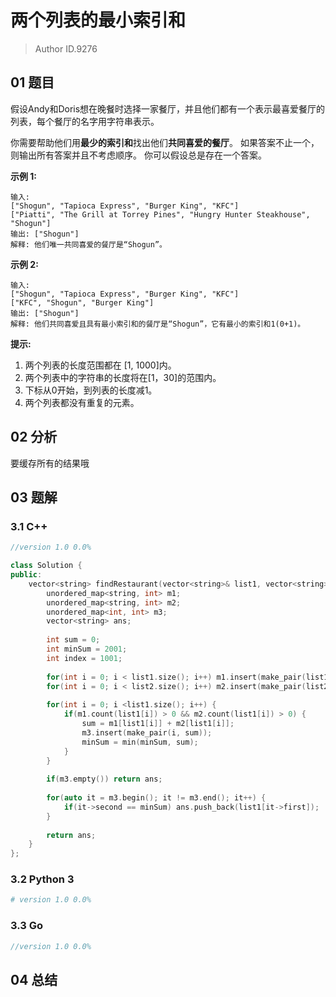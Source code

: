 # 两个列表的最小索引和
> Author ID.9276

## 01 题目

假设Andy和Doris想在晚餐时选择一家餐厅，并且他们都有一个表示最喜爱餐厅的列表，每个餐厅的名字用字符串表示。

你需要帮助他们用**最少的索引和**找出他们**共同喜爱的餐厅**。 如果答案不止一个，则输出所有答案并且不考虑顺序。 你可以假设总是存在一个答案。

**示例 1:**

```
输入:
["Shogun", "Tapioca Express", "Burger King", "KFC"]
["Piatti", "The Grill at Torrey Pines", "Hungry Hunter Steakhouse", "Shogun"]
输出: ["Shogun"]
解释: 他们唯一共同喜爱的餐厅是“Shogun”。
```

**示例 2:**

```
输入:
["Shogun", "Tapioca Express", "Burger King", "KFC"]
["KFC", "Shogun", "Burger King"]
输出: ["Shogun"]
解释: 他们共同喜爱且具有最小索引和的餐厅是“Shogun”，它有最小的索引和1(0+1)。
```

**提示:**

1. 两个列表的长度范围都在 [1, 1000]内。
2. 两个列表中的字符串的长度将在[1，30]的范围内。
3. 下标从0开始，到列表的长度减1。
4. 两个列表都没有重复的元素。

## 02 分析

要缓存所有的结果哦

## 03 题解

### 3.1 C++

```c++
//version 1.0 0.0%

class Solution {
public:
    vector<string> findRestaurant(vector<string>& list1, vector<string>& list2) {
        unordered_map<string, int> m1;
        unordered_map<string, int> m2;
        unordered_map<int, int> m3;
        vector<string> ans;
        
        int sum = 0;
        int minSum = 2001;
        int index = 1001;
        
        for(int i = 0; i < list1.size(); i++) m1.insert(make_pair(list1[i], i));
        for(int i = 0; i < list2.size(); i++) m2.insert(make_pair(list2[i], i));
        
        for(int i = 0; i <list1.size(); i++) {
            if(m1.count(list1[i]) > 0 && m2.count(list1[i]) > 0) {
                sum = m1[list1[i]] + m2[list1[i]];
                m3.insert(make_pair(i, sum));
                minSum = min(minSum, sum);
            }
        }
        
        if(m3.empty()) return ans;
        
        for(auto it = m3.begin(); it != m3.end(); it++) {
            if(it->second == minSum) ans.push_back(list1[it->first]);
        }
        
        return ans;
    }
};
```

### 3.2 Python 3

```python
# version 1.0 0.0%

```

### 3.3 Go

```Go
//version 1.0 0.0%

```



## 04 总结


